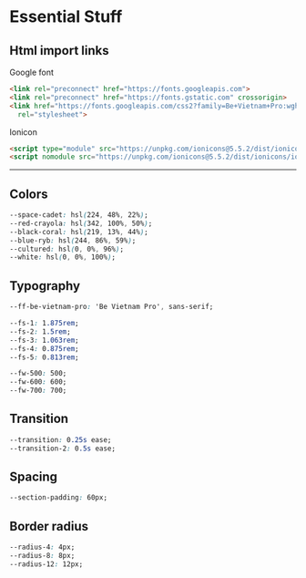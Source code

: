 # Essential Stuff

## Html import links

Google font

``` html
<link rel="preconnect" href="https://fonts.googleapis.com">
<link rel="preconnect" href="https://fonts.gstatic.com" crossorigin>
<link href="https://fonts.googleapis.com/css2?family=Be+Vietnam+Pro:wght@400;500;600;700&display=swap"
  rel="stylesheet">

```

Ionicon

``` html
<script type="module" src="https://unpkg.com/ionicons@5.5.2/dist/ionicons/ionicons.esm.js"></script>
<script nomodule src="https://unpkg.com/ionicons@5.5.2/dist/ionicons/ionicons.js"></script>
```

---

## Colors

``` css
--space-cadet: hsl(224, 48%, 22%);
--red-crayola: hsl(342, 100%, 50%);
--black-coral: hsl(219, 13%, 44%);
--blue-ryb: hsl(244, 86%, 59%);
--cultured: hsl(0, 0%, 96%);
--white: hsl(0, 0%, 100%);
```

## Typography

``` css
--ff-be-vietnam-pro: 'Be Vietnam Pro', sans-serif;

--fs-1: 1.875rem;
--fs-2: 1.5rem;
--fs-3: 1.063rem;
--fs-4: 0.875rem;
--fs-5: 0.813rem;

--fw-500: 500;
--fw-600: 600;
--fw-700: 700;
```

## Transition

``` css
--transition: 0.25s ease;
--transition-2: 0.5s ease;
```

## Spacing

``` css
--section-padding: 60px;
```

## Border radius

``` css
--radius-4: 4px;
--radius-8: 8px;
--radius-12: 12px;
```
